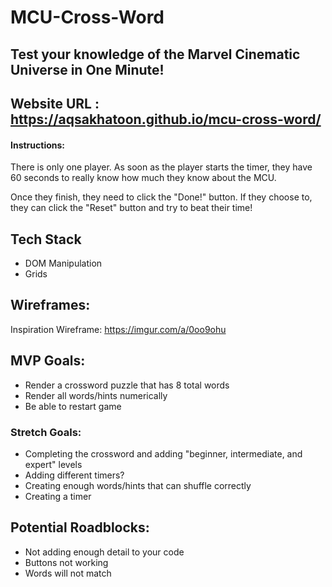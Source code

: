 # MCU-Cross-Word

## Test your knowledge of the Marvel Cinematic Universe in One Minute!

## Website URL : https://aqsakhatoon.github.io/mcu-cross-word/


#### Instructions:

There is only one player. As soon as the player starts the timer, they have 60 seconds to really know how much they know about the MCU. 

Once they finish, they need to click the "Done!" button. If they choose to, they can click the "Reset" button and try to beat their time!

## Tech Stack
- DOM Manipulation
- Grids


## Wireframes:
Inspiration Wireframe: https://imgur.com/a/0oo9ohu


## MVP Goals:
- Render a crossword puzzle that has 8 total words
- Render all words/hints numerically
- Be able to restart game

### Stretch Goals:
- Completing the crossword and adding "beginner, intermediate, and expert" levels
- Adding different timers?
- Creating enough words/hints that can shuffle correctly
- Creating a timer

## Potential Roadblocks:
- Not adding enough detail to your code
- Buttons not working 
- Words will not match 
